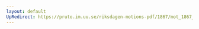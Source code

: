 ```yaml
---
layout: default
UpRedirect: https://pruto.im.uu.se/riksdagen-motions-pdf/1867/mot_1867__fk__60/mot_1867__fk__60-003.pdf
---
```

